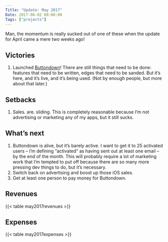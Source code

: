 ```yaml
---
Title: "Update: May 2017"
Date: 2017-06-02 00:00:00
Tags: ["projects"]
---
```


<p>Man, the momentum is really sucked out of one of these when the update for April came a mere two weeks ago!</p>


<h2 id="victories">Victories</h2>


<ol>
<li>Launched <a href="http://buttondown.email">Buttondown</a>!  There are still things that need to be done: features that need to be written,
edges that need to be sanded.  But it’s here, and it’s live, and it’s being used.  (Not by enough people, but more about that later.)</li>
</ol>


<h2 id="setbacks">Setbacks</h2>


<ol>
<li>Sales. are. sliding. This is completely reasonable because I’m not advertising or marketing any of my apps, but it still sucks.</li>
</ol>


<h2 id="what-s-next">What’s next</h2>


<ol>
<li>Buttondown is alive, but it’s barely active.  I want to get it to 25 activated users – I’m defining “activated” as having sent out
at least one email – by the end of the month.  This will probably require a lot of marketing work that I’m tempted to put off because
there are so many more pressing dev things to do, but it’s necessary.</li>
<li>Switch back on advertising and boost up those iOS sales.</li>
<li>Get at least one person to pay money for Buttondown.</li>
</ol>


<h2 id="revenues">Revenues</h2>


<p>{{&lt; table may2017revenues &gt;}}</p>


<h2 id="expenses">Expenses</h2>


<p>{{&lt; table may2017expenses &gt;}}</p>
	